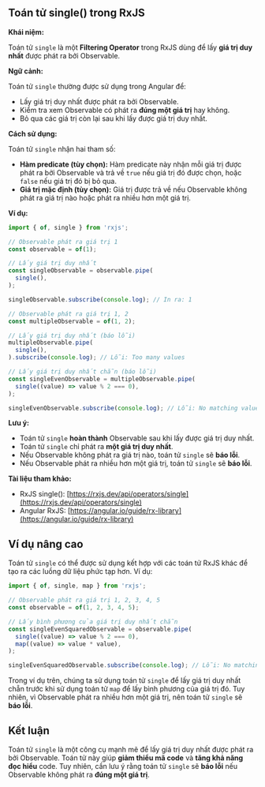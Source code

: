 ## Toán tử single() trong RxJS

**Khái niệm:**

Toán tử `single` là một **Filtering Operator** trong RxJS dùng để lấy **giá trị duy nhất** được phát ra bởi Observable.

**Ngữ cảnh:**

Toán tử `single` thường được sử dụng trong Angular để:

* Lấy giá trị duy nhất được phát ra bởi Observable.
* Kiểm tra xem Observable có phát ra **đúng một giá trị** hay không.
* Bỏ qua các giá trị còn lại sau khi lấy được giá trị duy nhất.

**Cách sử dụng:**

Toán tử `single` nhận hai tham số:

* **Hàm predicate (tùy chọn):** Hàm predicate này nhận mỗi giá trị được phát ra bởi Observable và trả về `true` nếu giá trị đó được chọn, hoặc `false` nếu giá trị đó bị bỏ qua.
* **Giá trị mặc định (tùy chọn):** Giá trị được trả về nếu Observable không phát ra giá trị nào hoặc phát ra nhiều hơn một giá trị.

**Ví dụ:**

```typescript
import { of, single } from 'rxjs';

// Observable phát ra giá trị 1
const observable = of(1);

// Lấy giá trị duy nhất
const singleObservable = observable.pipe(
  single(),
);

singleObservable.subscribe(console.log); // In ra: 1

// Observable phát ra giá trị 1, 2
const multipleObservable = of(1, 2);

// Lấy giá trị duy nhất (báo lỗi)
multipleObservable.pipe(
  single(),
).subscribe(console.log); // Lỗi: Too many values

// Lấy giá trị duy nhất chẵn (báo lỗi)
const singleEvenObservable = multipleObservable.pipe(
  single((value) => value % 2 === 0),
);

singleEvenObservable.subscribe(console.log); // Lỗi: No matching values
```

**Lưu ý:**

* Toán tử `single` **hoàn thành** Observable sau khi lấy được giá trị duy nhất.
* Toán tử `single` chỉ phát ra **một giá trị duy nhất**.
* Nếu Observable không phát ra giá trị nào, toán tử `single` sẽ **báo lỗi**.
* Nếu Observable phát ra nhiều hơn một giá trị, toán tử `single` sẽ **báo lỗi**.

**Tài liệu tham khảo:**

* RxJS single(): [https://rxjs.dev/api/operators/single](https://rxjs.dev/api/operators/single)
* Angular RxJS: [https://angular.io/guide/rx-library](https://angular.io/guide/rx-library)

## Ví dụ nâng cao

Toán tử `single` có thể được sử dụng kết hợp với các toán tử RxJS khác để tạo ra các luồng dữ liệu phức tạp hơn. Ví dụ:

```typescript
import { of, single, map } from 'rxjs';

// Observable phát ra giá trị 1, 2, 3, 4, 5
const observable = of(1, 2, 3, 4, 5);

// Lấy bình phương của giá trị duy nhất chẵn
const singleEvenSquaredObservable = observable.pipe(
  single((value) => value % 2 === 0),
  map((value) => value * value),
);

singleEvenSquaredObservable.subscribe(console.log); // Lỗi: No matching values
```

Trong ví dụ trên, chúng ta sử dụng toán tử `single` để lấy giá trị duy nhất chẵn trước khi sử dụng toán tử `map` để lấy bình phương của giá trị đó. Tuy nhiên, vì Observable phát ra nhiều hơn một giá trị, nên toán tử `single` sẽ **báo lỗi**.

## Kết luận

Toán tử `single` là một công cụ mạnh mẽ để lấy giá trị duy nhất được phát ra bởi Observable. Toán tử này giúp **giảm thiểu mã code** và **tăng khả năng đọc hiểu** code. Tuy nhiên, cần lưu ý rằng toán tử `single` sẽ **báo lỗi** nếu Observable không phát ra **đúng một giá trị**.
